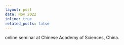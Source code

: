 ```yaml
---
layout: post
date: Nov 2022
inline: true
related_posts: false
---
```


online seminar at Chinese Academy of Sciences, China.
 
 
